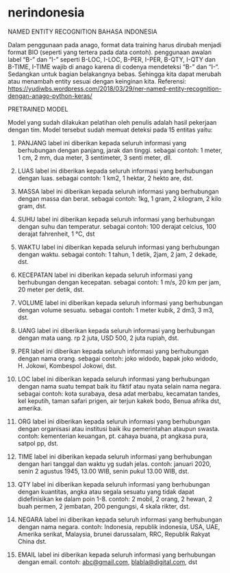 # nerindonesia

NAMED ENTITY RECOGNITION
BAHASA INDONESIA

Dalam penggunaan pada anago, format data training harus dirubah menjadi format BIO (seperti yang tertera pada data contoh). penggunaan awalan label “B-” dan “I-” seperti B-LOC, I-LOC, B-PER, I-PER, B-QTY, I-QTY dan B-TIME, I-TIME wajib di anago karena di codenya mendeteksi “B-” dan “I-“. Sedangkan untuk bagian belakangnya bebas. Sehingga kita dapat merubah atau menambah entity sesuai dengan keinginan kita.
Referensi: https://yudiwbs.wordpress.com/2018/03/29/ner-named-entity-recognition-dengan-anago-python-keras/


PRETRAINED MODEL

Model yang sudah dilakukan pelatihan oleh penulis adalah hasil pekerjaan dengan tim. Model tersebut sudah memuat deteksi pada 15 entitas yaitu:

1.	PANJANG
label ini diberikan kepada seluruh informasi yang berhubungan dengan panjang, jarak dan tinggi. sebagai contoh: 
1 meter, 1 cm, 2 mm, dua meter, 3 sentimeter, 3 senti meter, dll.

2.	LUAS
label ini diberikan kepada seluruh informasi yang berhubungan dengan luas. sebagai contoh: 1 km2, 1 hektar, 2 hekto are, dst.

3.	MASSA
label ini diberikan kepada seluruh informasi yang berhubungan dengan massa dan berat. sebagai contoh: 1kg, 1 gram, 2 kilogram, 2 kilo gram, dst.

4.	SUHU
label ini diberikan kepada seluruh informasi yang berhubungan dengan suhu dan temperatur. sebagai contoh: 100 derajat celcius, 100 derajat fahrenheit, 1 °C, dst

5.	WAKTU
label ini diberikan kepada seluruh informasi yang berhubungan dengan waktu. sebagai contoh: 1 tahun, 1 detik, 2jam, 2 jam, 2 dekade, dst.

6.	KECEPATAN
label ini diberikan kepada seluruh informasi yang berhubungan dengan kecepatan. sebagai contoh: 1 m/s, 20 km per jam, 20 meter per detik, dst.

7.	VOLUME
label ini diberikan kepada seluruh informasi yang berhubungan dengan volume sesuatu. sebagai contoh: 1 meter kubik, 2 dm3, 3 m3, dst.

8.	UANG
label ini diberikan kepada seluruh informasi yang berhubungan dengan mata uang. rp 2 juta, USD 500, 2 juta rupiah, dst.

9.	PER
label ini diberikan kepada seluruh informasi yang berhubungan dengan nama orang. sebagai contoh: joko widodo, bapak joko widodo, H. Jokowi, Kombespol Jokowi, dst.

10.	LOC
label ini diberikan kepada seluruh informasi yang berhubungan dengan nama suatu tempat baik itu fiktif atau nyata selain nama negara. sebagai contoh: kota surabaya, desa adat merbabu, kecamatan tandes, kel keputih, taman safari prigen, air terjun kakek bodo, Benua afrika dst, amerika.

11.	ORG
label ini diberikan kepada seluruh informasi yang berhubungan dengan organisasi atau institusi baik iku pemerintahan ataupun swasta. contoh: kementerian keuangan, pt. cahaya buana, pt angkasa pura, satpol pp, dst.

12.	TIME
label ini diberikan kepada seluruh informasi yang berhubungan dengan hari tanggal dan waktu yg sudah jelas. contoh: januari 2020, senin 2 agustus 1945, 13.00 WIB, senin pukul 13.00 WIB, dst.

13.	QTY
label ini diberikan kepada seluruh informasi yang berhubungan dengan kuantitas, angka atau segala sesuatu yang tidak dapat didefinisikan ke dalam poin 1-8. contoh: 2 mobil, 2 orang, 2 hewan, 2 buah permen, 2 jembatan, 200 pengungsi, 4 skala rikter, dst.

14.	NEGARA
label ini diberikan kepada seluruh informasi yang berhubungan dengan nama negara. contoh: Indonesia, republik indonesia, USA, UAE, Amerika serikat, Malaysia, brunei darussalam, RRC, Republik Rakyat China dst.

15.	EMAIL
label ini diberikan kepada seluruh informasi yang berhubungan dengan email. contoh: abc@gmail.com, blabla@digital.com, dst


